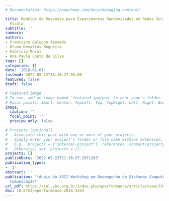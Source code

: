 ```yaml
---
# Documentation: https://wowchemy.com/docs/managing-content/

title: Modelos de Resposta para Experimentos Randomizados em Redes Sociais de Larga
  Escala
subtitle: ''
summary: ''
authors:
- Francisco Galuppo Azevedo
- Bruno Demattos Nogueira
- Fabricio Murai
- Ana Paula Couto da Silva
tags: []
categories: []
date: '2018-01-01'
lastmod: 2022-05-22T18:16:27-03:00
featured: false
draft: false

# Featured image
# To use, add an image named `featured.jpg/png` to your page's folder.
# Focal points: Smart, Center, TopLeft, Top, TopRight, Left, Right, BottomLeft, Bottom, BottomRight.
image:
  caption: ''
  focal_point: ''
  preview_only: false

# Projects (optional).
#   Associate this post with one or more of your projects.
#   Simply enter your project's folder or file name without extension.
#   E.g. `projects = ["internal-project"]` references `content/project/deep-learning/index.md`.
#   Otherwise, set `projects = []`.
projects: []
publishDate: '2022-05-22T21:16:27.297128Z'
publication_types:
- '1'
abstract: ''
publication: '*Anais do XVII Workshop em Desempenho de Sistemas Computacionais e de
  Comunicação*'
url_pdf: https://sol.sbc.org.br/index.php/wperformance/article/view/3343
doi: 10.5753/wperformance.2018.3343
---
```

